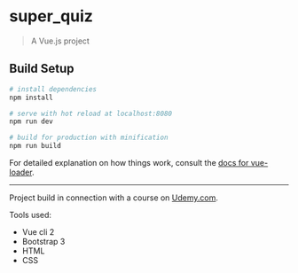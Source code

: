 # super_quiz

> A Vue.js project

## Build Setup

``` bash
# install dependencies
npm install

# serve with hot reload at localhost:8080
npm run dev

# build for production with minification
npm run build
```

For detailed explanation on how things work, consult the [docs for vue-loader](http://vuejs.github.io/vue-loader).

------------------------------------------------------

Project build in connection with a course on [Udemy.com](https://www.udemy.com/vuejs-2-the-complete-guide/).

Tools used:
* Vue cli 2
* Bootstrap 3
* HTML
* CSS
